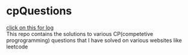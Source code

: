 # cpQuestions
<a href="https://crestfallenwizard.notion.site/Competitive-Programming-b42a121c40464c058a86b85d8ca4cb70?pvs=4">click on this for log</a>
<br>
This repo contains the solutions to various CP(competetive progrogramming) questions that I have solved on various websites like leetcode
<br>

